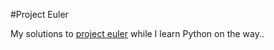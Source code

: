 #Project Euler

My solutions to [project euler](http://projecteuler.net/) while I learn Python on the way..

